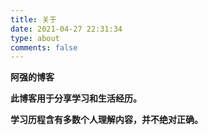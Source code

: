 ```yaml
---
title: 关于
date: 2021-04-27 22:31:34
type: about
comments: false
---
```


**阿强的博客**

**此博客用于分享学习和生活经历。**

**学习历程含有多数个人理解内容，并不绝对正确。**